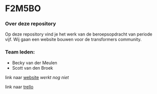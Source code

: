 # F2M5BO
### Over deze repository
Op deze repository vind je het werk van de beroepsopdracht van periode vijf. Wij gaan een website bouwen voor de transformers community.

### Team leden:
- Becky van der Meulen
- Scott van den Broek

link naar [website]() *werkt nog niet*

link naar [trello](https://trello.com/b/hWgXwM1y/f2m5-bo)

